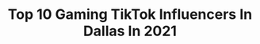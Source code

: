 ---
title: Top 10 Gaming TikTok Influencers In Dallas In 2021
description: >-
  Find top gaming TikTok influencers in Dallas in 2021. Most popular hashtags: #fyp #foryou #foryoupage #gaming.
platform: TikTok
hits: 11
text_top: Analyze the top-rated TikTok influencers on inBeat.
text_bottom: inBeat aggregates 11 TikTok influencers like this in Dallas, United States for you to work with.
profiles:
  - username: "piddlingplanet"
    fullname: >-
      piddling
    bio: >-
      your prob here from one of my comments
    location: "United States"
    followers: 73000
    engagement: 1854
    commentsToLikes: 0.030766
    id: ckb0pbqp0f7g40j23lvujse7b
    verified: false
    hashtags: "#igotthemusic, #blm, #dog, #gaming"
  - username: "mews"
    fullname: >-
      FaZe Mew - CODE MEW
    bio: >-
      ✅ @FaZeClan • Dallas, TX 🚨USE CODE MEW 💌 FCMews@gmail.com 📸 Twitter: @FaZeMew
    location: "United States"
    followers: 2500000
    engagement: 2167
    commentsToLikes: 0.015750
    id: ck8oqpb6y8h1j0j784l15lgt9
    verified: true
    hashtags: "#showupshowoff, #foryoupage, #twitch, #ohno"
  - username: "sabrinadkdy"
    fullname: >-
      Sabrina Sanchez💎
    bio: >-
      20 09-14-00 🥳 Dallas TX📍 All You Gotta Do Swag! 💎 Yee I’m Short So What 🔥
    location: "United States"
    followers: 24500
    engagement: 1027
    commentsToLikes: 0.016316
    id: ckb0tv6yyj87a0j2386crda10
    verified: false
    hashtags: "#ghostmode, #justinbieber, #foryoupage, #levitating"
  - username: "riptoem"
    fullname: >-
      J.D. Arnold
    bio: >-
      Gaming, streaming, funny videos, family and my dogs, Cash app $RipToEm
    location: "United States"
    followers: 41500
    engagement: 1404
    commentsToLikes: 0.078222
    id: ck9k1uyhphuyw0j789kl5muki
    verified: false
    hashtags: "#foryoupage, #foryourpage, #collegegotmelike, #mosaic"
  - username: "adrean_i"
    fullname: >-
      Adrean Indolos
    bio: >-
      So like, I do photography stuff 📸 Insta: @adrean_i
    location: "United States"
    followers: 11600
    engagement: 1073
    commentsToLikes: 0.043594
    id: ck8khqn6xnx9p0j78uauhpp1k
    verified: false
    hashtags: "#photographytricks, #tennis, #foryou, #dallasphotographer"
  - username: "theuglydad"
    fullname: >-
      theuglydad
    bio: >-
      TX: Dad, Vet, Ex-Cop, Gamer Scrubs DM or Discord 🔴 LIVE @ Twitch.tv/TheUglyDad
    location: "United States"
    followers: 25400
    engagement: 702
    commentsToLikes: 0.086834
    id: ck92wvt3nw4v50j782xacr4ek
    verified: false
    hashtags: "#70s, #storagewars, #fortworth, #series"
  - username: "markghod17"
    fullname: >-
      Markandrew1717
    bio: >-
      Check out my Youtube ^ i post funny shit
    location: "United States"
    followers: 12900
    engagement: 839
    commentsToLikes: 0.073819
    id: ckdtdj28vvdu80j23whuyloil
    verified: false
    hashtags: "#dialitforward, #voiceeffects, #baseballplayoffs, #viral"
  - username: "shutupiris"
    fullname: >-
      iris 🥳
    bio: >-
      Treat people with kindness dude. - 20, ATX 🤠
    location: "United States"
    followers: 3307
    engagement: 1766
    commentsToLikes: 0.053294
    id: ck9grjbs5e9670j78z786oeyo
    verified: false
    hashtags: "#college, #summer2020, #favoritememories, #foryoupage"
  - username: "jgreen4life"
    fullname: >-
      Jamie Wells
    bio: >-
      99% of my TikToks are old videos🤷🏻‍♂️ QUARANTINED on an island🏝 IG&YouTube↖️
    location: "United States"
    followers: 4150
    engagement: 780
    commentsToLikes: 0.053525
    id: ck8j6lyikakpe0j78xi24x6nq
    verified: false
    hashtags: "#texas, #gothedistance, #dontletthisflop, #fail"
  - username: "thelogocombiner"
    fullname: >-
      Christian LoBello
    bio: >-
      I combine sports logos and more 😀👍🏼 📧 lobello043@gmail.com (BUSINESS)
    location: "United States"
    followers: 55600
    engagement: 990
    commentsToLikes: 0.124344
    id: ckb978f49pnp70j234l1tpkg7
    verified: false
    hashtags: "#duet, #nba, #notonething, #viral"
---
